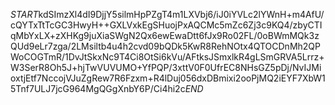 $START$kdSImzXl4dI9DjjY5silmHpPZgT4m1LXVbj6/iJ0iYVLc2lYWnH+m4AfU/cQYTxTtTcGC3HwyH++GXLVxkEgSHuojPxAQCMc5mZc6Zj3c9KQ4/zbyCTIqMbYxLX+zXHKg9juXiaSWgN2Qx6ewEwaDtt6fJx9Ro02FL/0oBWmMQk3zQUd9eLr7zga/2LMsiltb4u4h2cvd09bQDk5KwR8RehNOtx4QTOCDnMh2QPWoCOGTmR/1DvJtSkxNc9T4Ci8OtSi6kVu/AFtksJSmxlkR4gLSmGRVA5Lrrz+W3SerR8Oh5J+hjTwVUVUMO+YfPQP/3xttV0F0UfrEC8NHsGZ5pDj/NvIJMioxtjEtf7NccojVJuZgRew7R6Fzxm+R4lDuj056dxDBmixi2ooPjMQ2iEYF7XbW15Tnf7ULJ7jcG964MgQGgXnbY6P/Ci4hi2c$END$